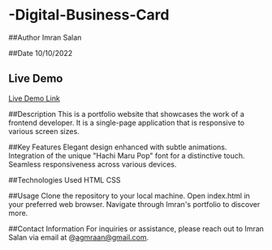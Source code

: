 # -Digital-Business-Card
##Author
Imran Salan

##Date
10/10/2022

## Live Demo
[Live Demo Link](https://digital-business-card-eight-zeta.vercel.app/)

##Description
This is a portfolio website that showcases the work of a frontend developer. It is a single-page application that is responsive to various screen sizes.

##Key Features
Elegant design enhanced with subtle animations.
Integration of the unique "Hachi Maru Pop" font for a distinctive touch.
Seamless responsiveness across various devices.

##Technologies Used
HTML
CSS

##Usage
Clone the repository to your local machine.
Open index.html in your preferred web browser.
Navigate through Imran's portfolio to discover more.

##Contact Information
For inquiries or assistance, please reach out to Imran Salan via email at @agmraan@gmail.com.



